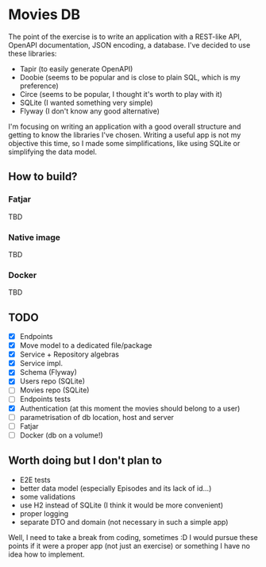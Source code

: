 # Movies DB

The point of the exercise is to write an application with a REST-like API,
OpenAPI documentation, JSON encoding, a database. I've decided to use these libraries:
- Tapir (to easily generate OpenAPI)
- Doobie (seems to be popular and is close to plain SQL, which is my preference)
- Circe (seems to be popular, I thought it's worth to play with it)
- SQLite (I wanted something very simple) 
- Flyway (I don't know any good alternative)

I'm focusing on writing an application with a good overall structure
and getting to know the libraries I've chosen.
Writing a useful app is not my objective this time, so I made some simplifications,
like using SQLite or simplifying the data model.

## How to build?

### Fatjar
TBD

### Native image
TBD

### Docker
TBD

## TODO
- [x] Endpoints
- [X] Move model to a dedicated file/package
- [X] Service + Repository algebras
- [X] Service impl.
- [X] Schema (Flyway)
- [X] Users repo (SQLite)
- [ ] Movies repo (SQLite)
- [ ] Endpoints tests
- [X] Authentication (at this moment the movies should belong to a user)
- [ ] parametrisation of db location, host and server
- [ ] Fatjar
- [ ] Docker (db on a volume!)

## Worth doing but I don't plan to

- E2E tests
- better data model (especially Episodes and its lack of id...)
- some validations
- use H2 instead of SQLite (I think it would be more convenient)
- proper logging
- separate DTO and domain (not necessary in such a simple app)

Well, I need to take a break from coding, sometimes :D
I would pursue these points if it were a proper app (not just an exercise)
or something I have no idea how to implement.
